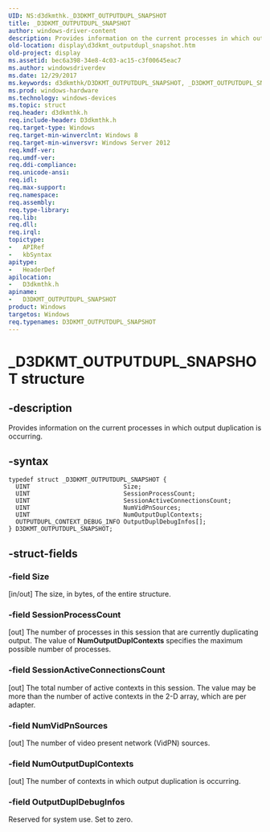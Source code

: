 ```yaml
---
UID: NS:d3dkmthk._D3DKMT_OUTPUTDUPL_SNAPSHOT
title: _D3DKMT_OUTPUTDUPL_SNAPSHOT
author: windows-driver-content
description: Provides information on the current processes in which output duplication is occurring.
old-location: display\d3dkmt_outputdupl_snapshot.htm
old-project: display
ms.assetid: bec6a398-34e8-4c03-ac15-c3f00645eac7
ms.author: windowsdriverdev
ms.date: 12/29/2017
ms.keywords: d3dkmthk/D3DKMT_OUTPUTDUPL_SNAPSHOT, _D3DKMT_OUTPUTDUPL_SNAPSHOT, display.d3dkmt_outputdupl_snapshot, D3DKMT_OUTPUTDUPL_SNAPSHOT structure [Display Devices], D3DKMT_OUTPUTDUPL_SNAPSHOT
ms.prod: windows-hardware
ms.technology: windows-devices
ms.topic: struct
req.header: d3dkmthk.h
req.include-header: D3dkmthk.h
req.target-type: Windows
req.target-min-winverclnt: Windows 8
req.target-min-winversvr: Windows Server 2012
req.kmdf-ver: 
req.umdf-ver: 
req.ddi-compliance: 
req.unicode-ansi: 
req.idl: 
req.max-support: 
req.namespace: 
req.assembly: 
req.type-library: 
req.lib: 
req.dll: 
req.irql: 
topictype: 
-	APIRef
-	kbSyntax
apitype: 
-	HeaderDef
apilocation: 
-	D3dkmthk.h
apiname: 
-	D3DKMT_OUTPUTDUPL_SNAPSHOT
product: Windows
targetos: Windows
req.typenames: D3DKMT_OUTPUTDUPL_SNAPSHOT
---
```


# _D3DKMT_OUTPUTDUPL_SNAPSHOT structure


## -description


Provides information on the current processes in which output duplication is occurring.


## -syntax


````
typedef struct _D3DKMT_OUTPUTDUPL_SNAPSHOT {
  UINT                          Size;
  UINT                          SessionProcessCount;
  UINT                          SessionActiveConnectionsCount;
  UINT                          NumVidPnSources;
  UINT                          NumOutputDuplContexts;
  OUTPUTDUPL_CONTEXT_DEBUG_INFO OutputDuplDebugInfos[];
} D3DKMT_OUTPUTDUPL_SNAPSHOT;
````


## -struct-fields




### -field Size

[in/out] The size, in bytes, of the entire structure.


### -field SessionProcessCount

[out] The number of processes in this session that are currently duplicating output. The value of <b>NumOutputDuplContexts</b> specifies the maximum possible number of processes.


### -field SessionActiveConnectionsCount

[out] The total number of active contexts in this session. The value may be more than the number of active contexts in the 2-D array, which are per adapter.


### -field NumVidPnSources

[out] The number of video present network (VidPN) sources.


### -field NumOutputDuplContexts

[out] The number of contexts in which output duplication is occurring.


### -field OutputDuplDebugInfos

Reserved for system use. Set to zero.

